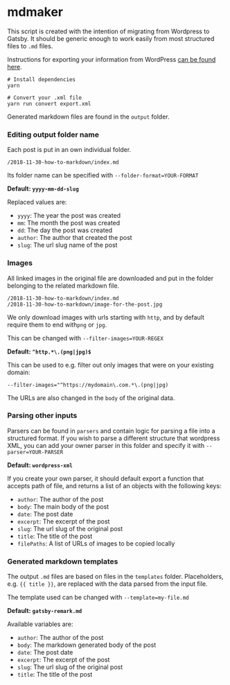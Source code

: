 # mdmaker

This script is created with the intention of migrating from Wordpress
to Gatsby. It should be generic enough to work easily from most 
structured files to `.md` files.
 
Instructions for exporting your information from WordPress [can be found here](http://en.support.wordpress.com/export/).

```
# Install dependencies
yarn

# Convert your .xml file
yarn run convert export.xml
```

Generated markdown files are found in the `output` folder.

### Editing output folder name
Each post is put in an own individual folder.
```
/2018-11-30-how-to-markdown/index.md
``` 
Its folder name can be specified with `--folder-format=YOUR-FORMAT`

**Default: `yyyy-mm-dd-slug`** 

Replaced values are:

- `yyyy`: The year the post was created 
- `mm`: The month the post was created 
- `dd`: The day the post was created 
- `author`: The author that created the post 
- `slug`: The url slug name of the post 

### Images
All linked images in the original file are downloaded and put in the 
folder belonging to the related markdown file.

```
/2018-11-30-how-to-markdown/index.md
/2018-11-30-how-to-markdown/image-for-the-post.jpg
```

We only download images with urls starting with `http`, and by default
require them to end with`png` or `jpg`. 

This can be changed with `--filter-images=YOUR-REGEX`

**Default: `^http.*\.(png|jpg)$`**

This can be used to e.g. filter out only images that were on your 
existing domain:

```
--filter-images="^https://mydomain\.com.*\.(png|jpg)
```

The URLs are also changed in the `body` of the original data.

### Parsing other inputs

Parsers can be found in `parsers` and contain logic for parsing 
a file into a structured format. If you wish to parse a different 
structure that wordpress XML, you can add your owner parser in this folder
and specify it with `--parser=YOUR-PARSER`

**Default: `wordpress-xml`**

If you create your own parser, it should default export a function that accepts
path of file, and returns a list of an objects with the following keys:

- `author`: The author of the post
- `body`: The main body of the post
- `date`: The post date
- `excerpt`: The excerpt of the post
- `slug`: The url slug of the original post
- `title`: The title of the post
- `filePaths`: A list of URLs of images to be copied locally

### Generated markdown templates

The output `.md` files are based on files in the `templates` folder.
Placeholders, e.g. `{{ title }}`, are replaced with the data parsed
from the input file. 

The template used can be changed with `--template=my-file.md`

**Default: `gatsby-remark.md`** 

Available variables are:
- `author`: The author of the post
- `body`: The markdown generated body of the post
- `date`: The post date
- `excerpt`: The excerpt of the post
- `slug`: The url slug of the original post
- `title`: The title of the post
